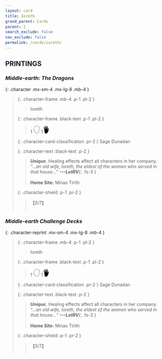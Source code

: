 ```yaml
---
layout: card
title: Ioreth
grand_parent: Cards
parent: I
search_exclude: false
nav_exclude: false
permalink: /cards/ioreth/
---
```


## PRINTINGS


### _Middle-earth: The Dragons_

{: .character .mx-sm-4 .mx-lg-8 .mb-4 }
> {: .character-frame .mb-4 .p-1 .pl-2 }
> > <div class="card-mp"></div>
> > <div class="character-card-name">Ioreth</div>
>
> {: .character-frame .black-text .p-1 .pl-2 }
> > 1 ![](/assets/images/mind.svg) 1![](/assets/images/di.svg)
>
> {: .character-card-classification .pr-2 }
> Sage Dunadan
>
> {: .character-text .black-text .p-2 }
> > _**Unique.**_ Healing effects affect all characters in her company. <br>_“...an old wife, Ioreth, the eldest of the women who served in that house...”_ ***---&#65279;LotRV***{: .fs-3 }  <br><br>**Home Site:** Minas Tirith 
>
> {: .character-shield .p-1 .pr-2 }
> > <div class="card-shield">【0/7】</div>
> > <div class="card-corruption">&nbsp;</div>

### _Middle-earth Challenge Decks_

{: .character-reprint .mx-sm-4 .mx-lg-8 .mb-4 }
> {: .character-frame .mb-4 .p-1 .pl-2 }
> > <div class="card-mp"></div>
> > <div class="character-card-name">Ioreth</div>
>
> {: .character-frame .black-text .p-1 .pl-2 }
> > 1 ![](/assets/images/mind.svg) 1![](/assets/images/di.svg)
>
> {: .character-card-classification .pr-2 }
> Sage Dunadan
>
> {: .character-text .black-text .p-2 }
> > _**Unique.**_ Healing effects affect all characters in her company. <br>_“...an old wife, Ioreth, the eldest of the women who served in that house...”_ ***---&#65279;LotRV***{: .fs-3 }  <br><br>**Home Site:** Minas Tirith 
>
> {: .character-shield .p-1 .pr-2 }
> > <div class="card-shield">【0/7】</div>
> > <div class="card-corruption">&nbsp;</div>
